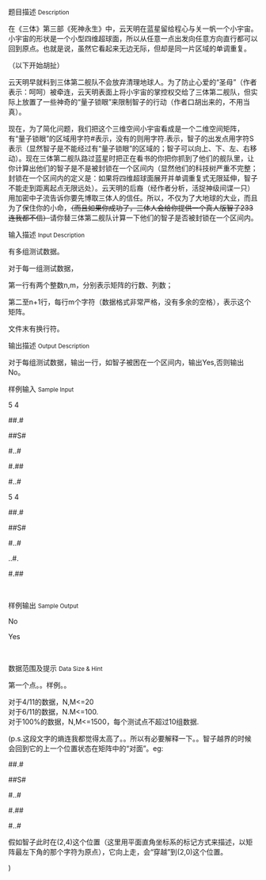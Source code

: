<div class="panel panel-default">
<div class="area-title">
<span>
题目描述
<small>Description</small>
</span></div>
<div class="panel-body">

<p>在《三体》第三部《死神永生》中，云天明在蓝星留给程心与关一帆一个小宇宙。小宇宙的形状是一个小型四维超球面，所以从任意一点出发向任意方向直行都可以回到原点。也就是说，虽然它看起来无边无际，但却是同一片区域的单调重复。<br></p><p>（以下开始胡扯）</p><p>云天明早就料到三体第二舰队不会放弃清理地球人。为了防止心爱的“圣母”（作者表示：呵呵）被牵连，云天明表面上将小宇宙的掌控权交给了三体第二舰队，但实际上放置了一些神奇的“量子锁眼”来限制智子的行动（作者口胡出来的，不用当真）。</p><p>现在，为了简化问题，我们把这个三维空间小宇宙看成是一个二维空间矩阵，有“量子锁眼”的区域用字符#表示，没有的则用字符.表示，智子的出发点用字符S表示（显然智子是不能经过有“量子锁眼”的区域的；智子可以向上、下、左、右移动）。现在三体第二舰队路过蓝星时把正在看书的你把你抓到了他们的舰队里，让你计算出他们的智子是不是被封锁在一个区间内（显然他们的科技树严重不完整；封锁在一个区间内的定义是：如果将四维超球面展开并单调重复式无限延伸，智子不能走到<span style="">距离起点无限远处</span>）。云天明的后裔（经作者分析，活捉神级间谍一只）用加密中子流告诉你要先博取三体人的信任。所以，不仅为了大地球的大业，而且为了保住你的小命，<span style="TEXT-DECORATION: line-through;">（而且如果你成功了，三体人会给你提供一个真人版智子233连我都不信）</span>请你替三体第二舰队计算一下他们的智子是否被封锁在一个区间内。</p>

</div>
</div>

<div class="panel panel-default">
<div class="area-title">
<span>
输入描述
<small>Input Description</small>
</span></div>
<div class="panel-body">
<p>有多组测试数据。</p><p>对于每一组测试数据，</p><p>第一行有两个整数n,m，分别表示矩阵的行数、列数；</p><p>第二至n+1行，每行m个字符（数据格式非常严格，没有多余的空格），表示这个矩阵。</p><p>文件末有换行符。</p>

</div>
</div>
<div  class="panel panel-default">
<div class="area-title">
<span>
输出描述
<small>Output Description</small>
</span></div>
<div class="panel-body">

<p>对于每组测试数据，输出一行，如智子被困在一个区间内，输出Yes,否则输出No。</p>

</div>
</div>


<div class="panel panel-default">
<div class="area-title">
<span>
样例输入
<small>Sample Input</small>
</span></div>
<div class="panel-body">
<p>5 4</p><p>##.#</p><p>##S#</p><p>#..#</p><p>#.##</p><p>#..#</p><p>5 4</p><p>##.#</p><p>##S#</p><p>#..#</p><p>..#.</p><p>#.##</p><p><br></p>

</div>
</div>

<div class="panel panel-default">
<div class="area-title">
<span>
样例输出
<small>Sample Output</small>
</span></div>
<div class="panel-body">
<p>No</p><p>Yes</p><p><br></p>

</div>
</div>

<div class="panel panel-default">
<div class="area-title">
<span>
数据范围及提示
<small>Data Size & Hint</small>
</span></div>
<div class="panel-body">
<p><span style=""><span style="">第一个点。。样例。。</span></span></p><p><span style="">对于4/11的数据，N,M&lt;=20</span><br style=""><span style="">对于6/11的数据，N.M&lt;=100.</span><br style=""><span style="">对于100%的数据，N,M&lt;=1500，每个测试点不超过10组数据.</span></p><p><span style="">(p.s.这段文字的熵连我都觉得太高了。。所以有必要解释一下。。智子越界的时候会回到它的上一个位置状态在矩阵中的“对面”。eg:</span></p><p><span style=""></span></p><p style="">##.#</p><p style="">##S#</p><p style="">#..#</p><p style="">#.##</p><p style="">#..#</p><p><span style="">假如智子此时在(2,4)这个位置（这里用平面直角坐标系的标记方式来描述，以矩阵最左下角的那个字符为原点），它向上走，会“穿越”到(2,0)这个位置。</span></p><p><span style="">)</span></p>
</div>
</div>
